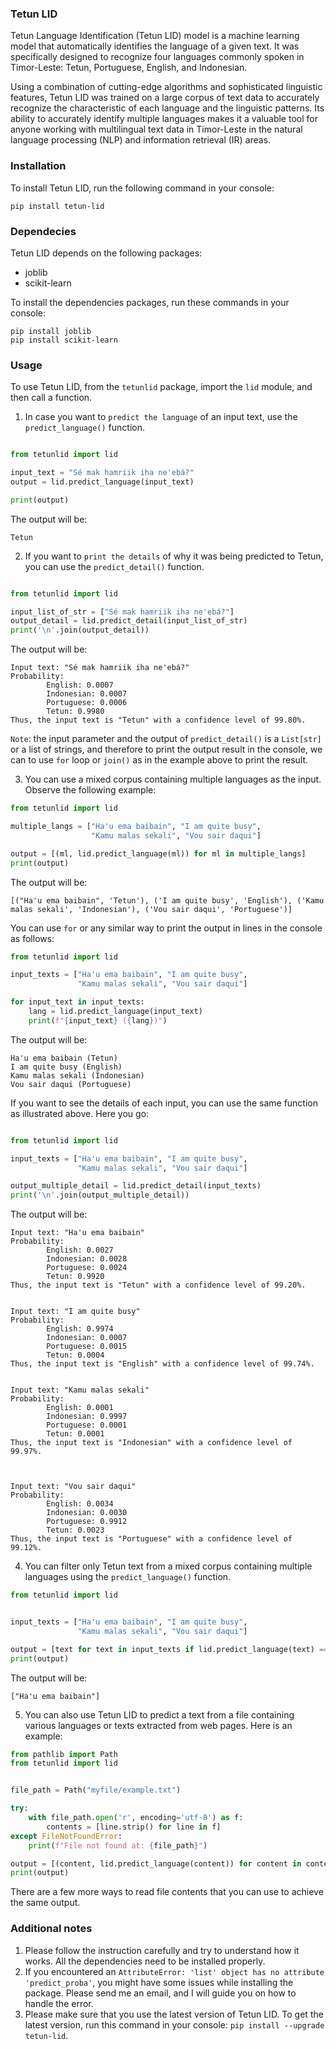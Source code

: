 ### Tetun LID
Tetun Language Identification (Tetun LID) model is a machine learning model that automatically identifies the language of a given text. It was specifically designed to recognize four languages commonly spoken in Timor-Leste: Tetun, Portuguese, English, and Indonesian.


Using a combination of cutting-edge algorithms and sophisticated linguistic features, Tetun LID was trained on a large corpus of text data to accurately recognize the characteristic of each language and the linguistic patterns. Its ability to accurately identify multiple languages makes it a valuable tool for anyone working with multilingual text data in Timor-Leste in the natural language processing (NLP) and information retrieval (IR) areas.

### Installation

To install Tetun LID, run the following command in your console:

```
pip install tetun-lid
```

### Dependecies

Tetun LID depends on the following packages:

* joblib
* scikit-learn

To install the dependencies packages, run these commands in your console:

```
pip install joblib
pip install scikit-learn
```

### Usage

To use Tetun LID, from the `tetunlid` package, import the `lid` module, and then call a function.

1. In case you want to `predict the language` of an input text, use the `predict_language()` function.

```python

from tetunlid import lid

input_text = "Sé mak hamriik iha ne'ebá?"
output = lid.predict_language(input_text)

print(output)
```

The output will be:

```
Tetun
```

2. If you want to `print the details` of why it was being predicted to Tetun, you can use the `predict_detail()` function.

```python

from tetunlid import lid

input_list_of_str = ["Sé mak hamriik iha ne'ebá?"]
output_detail = lid.predict_detail(input_list_of_str)
print('\n'.join(output_detail))
```

The output will be:

```
Input text: "Sé mak hamriik iha ne'ebá?"
Probability:
        English: 0.0007
        Indonesian: 0.0007
        Portuguese: 0.0006
        Tetun: 0.9980
Thus, the input text is "Tetun" with a confidence level of 99.80%.
```

`Note`: the input parameter and the output of `predict_detail()` is a `List[str]` or a list of strings, and therefore to print the output result in the console, we can to use `for` loop or `join()` as in the example above to print the result.

3. You can use a mixed corpus containing multiple languages as the input. Observe the following example:

```python
from tetunlid import lid

multiple_langs = ["Ha'u ema baibain", "I am quite busy",
                  "Kamu malas sekali", "Vou sair daqui"]

output = [(ml, lid.predict_language(ml)) for ml in multiple_langs]
print(output)
```

The output will be:

```
[("Ha'u ema baibain", 'Tetun'), ('I am quite busy', 'English'), ('Kamu malas sekali', 'Indonesian'), ('Vou sair daqui', 'Portuguese')]
```

You can use `for` or any similar way to print the output in lines in the console as follows:

```python
from tetunlid import lid

input_texts = ["Ha'u ema baibain", "I am quite busy",
               "Kamu malas sekali", "Vou sair daqui"]

for input_text in input_texts:
    lang = lid.predict_language(input_text)
    print(f"{input_text} ({lang})")
```

The output will be:

```
Ha'u ema baibain (Tetun)
I am quite busy (English)
Kamu malas sekali (Indonesian)
Vou sair daqui (Portuguese)
```

If you want to see the details of each input, you can use the same function as illustrated above. Here you go:

```python

from tetunlid import lid

input_texts = ["Ha'u ema baibain", "I am quite busy",
               "Kamu malas sekali", "Vou sair daqui"]

output_multiple_detail = lid.predict_detail(input_texts)
print('\n'.join(output_multiple_detail))
```

The output will be:

```
Input text: "Ha'u ema baibain"
Probability:
        English: 0.0027
        Indonesian: 0.0028
        Portuguese: 0.0024
        Tetun: 0.9920
Thus, the input text is "Tetun" with a confidence level of 99.20%.


Input text: "I am quite busy"
Probability:
        English: 0.9974
        Indonesian: 0.0007
        Portuguese: 0.0015
        Tetun: 0.0004
Thus, the input text is "English" with a confidence level of 99.74%.


Input text: "Kamu malas sekali"
Probability:
        English: 0.0001
        Indonesian: 0.9997
        Portuguese: 0.0001
        Tetun: 0.0001
Thus, the input text is "Indonesian" with a confidence level of 99.97%.



Input text: "Vou sair daqui"
Probability:
        English: 0.0034
        Indonesian: 0.0030
        Portuguese: 0.9912
        Tetun: 0.0023
Thus, the input text is "Portuguese" with a confidence level of 99.12%.
```

4. You can filter only Tetun text from a mixed corpus containing multiple languages using the `predict_language()` function.

```python
from tetunlid import lid


input_texts = ["Ha'u ema baibain", "I am quite busy",
               "Kamu malas sekali", "Vou sair daqui"]

output = [text for text in input_texts if lid.predict_language(text) == 'Tetun']
print(output)
```

The output will be:

```
["Ha'u ema baibain"]
```

5. You can also use Tetun LID to predict a text from a file containing various languages or texts extracted from web pages. Here is an example:

```python
from pathlib import Path
from tetunlid import lid


file_path = Path("myfile/example.txt")

try:
    with file_path.open('r', encoding='utf-8') as f:
        contents = [line.strip() for line in f]
except FileNotFoundError:
    print(f"File not found at: {file_path}")

output = [(content, lid.predict_language(content)) for content in contents]
print(output)
```

There are a few more ways to read file contents that you can use to achieve the same output.


### Additional notes

1. Please follow the instruction carefully and try to understand how it works. All the dependencies need to be installed properly.
2. If you encountered an `AttributeError: 'list' object has no attribute 'predict_proba'`, you might have some issues while installing the package. Please send me an email, and I will guide you on how to handle the error.
3. Please make sure that you use the latest version of Tetun LID. To get the latest version, run this command in your console: `pip install --upgrade tetun-lid`.